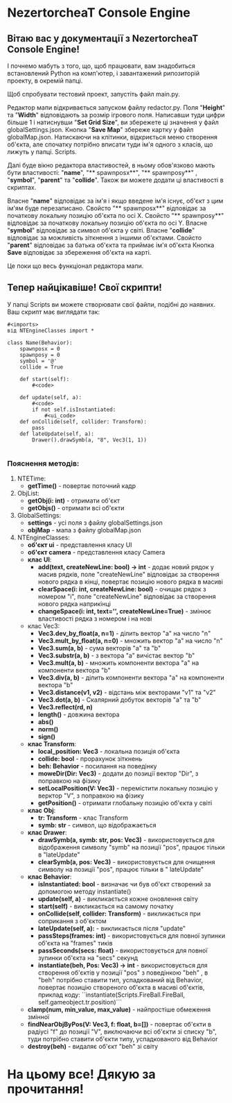 # NezertorcheaT Console Engine

## Вітаю вас у документації з NezertorcheaT Console Engine!

І почнемо мабуть з того, що, щоб працювати, вам знадобиться встановлений Python на комп'ютер, і завантажений рипозиторій
проекту, в окремій папці.

Щоб спробувати тестовий проект, запустіть файл main.py.

Редактор мапи відкривається запуском файлу redactor.py.
Поля "**Height**" та "**Width**" відповідають за розмір ігрового поля.
Написавши туди цифри більше 1 і натиснувши "**Set Grid Size**", ви збережете ці значення у файл globalSettings.json.
Кнопка "**Save Map**" збереже картку у файл globalMap.json.
Натискаючи на клітинки, відкриється меню створення об'єкта, але спочатку потрібно вписати туди ім'я одного з класів, що лижуть у папці.
Scripts.

Далі буде вікно редактора властивостей, в ньому обов'язково мають бути властивості: "**name**", "** spawnposx**", "** spawnposy**"
, "**symbol**", "**parent**"
та "**collide**". Також ви можете додати ці властивості в скриптах.

Власне "**name**" відповідає за ім'я і якщо введене ім'я існує, об'єкт з цим ім'ям буде перезаписано.
Свойсто "** spawnposx**" відповідає за початкову локальну позицію об'єкта по осі X.
Свойсто "** spawnposy**" відповідає за початкову локальну позицію об'єкта по осі Y.
Власне "**symbol**" відповідає за символ об'єкта у світі.
Власне "**collide**" відповідає за можливість зіткнення з іншими об'єктами.
Свойсто "**parent**" відповідає за батька об'єкта та приймає ім'я об'єкта
Кнопка **Save** відповідає за збереження об'єкта на карті.

Це поки що весь функціонал редактора мапи.

## Тепер найцікавіше! Свої скрипти!

У папці Scripts ви можете створювати свої файли, подібні до наявних. Ваш скрипт має виглядати так:

````
#<imports>
від NTEngineClasses import *

class Name(Behavior):
    spawnposx = 0
    spawnposy = 0
    symbol = '@'
    collide = True

    def start(self):
        #<code>
    
    def update(self, a):
        #<code>
        if not self.isInstantiated:
            #<ui_code>
    def onCollide(self, collider: Transform):
        pass
    def lateUpdate(self, a):
        Drawer().drawSymb(a, "8", Vec3(1, 1))
        
````

### Пояснення методів:

1. NTETime:
    - **getTime()** - повертає поточний кадр
2. ObjList:
    - **getObj(i: int)** - отримати об'єкт
    - **getObjs()** - отримати всі об'єкти
3. GlobalSettings:
    - **settings** - усі поля з файлу globalSettings.json
    - **objMap** - мапа з файлу globalMap.json
4. NTEngineClasses:
    - **об'єкт ui** - представлення класу UI
    - **об'єкт camera** - представлення класу Camera
    - **клас UI**:
        - **add(text, createNewLine: bool) -> int** - додає новий рядок у масив рядків, поле "createNewLine"
          відповідає за створення нового рядка в кінці, повертає позицію нового рядка в масиві
        - **clearSpace(i: int, createNewLine: bool)** - очищає рядок з номером "i", поле "createNewLine" відповідає за
          створення нового рядка наприкінці
        - **changeSpace(i: int, text='', createNewLine=True)** - змінює властивості рядка з номером i на нові
    - клас Vec3:
        - **Vec3.dev_by_float(a, n=1)** - ділить вектор "a" на число "n"
        - **Vec3.mult_by_float(a, n=0)** - множить вектор "a" на число "n"
        - **Vec3.sum(a, b)** - сума векторів "a" та "b"
        - **Vec3.substr(a, b)** - з вектора "a" вичістає вектор "b"
        - **Vec3.mult(a, b)** - множить компоненти вектора "a" на компоненти вектора "b"
        - **Vec3.div(a, b)** - ділить компоненти вектора "a" на компоненти вектора "b"
        - **Vec3.distance(v1, v2)** - відстань між векторами "v1" та "v2"
        - **Vec3.dot(a, b)** - Скалярний добуток векторів "a" та "b"
        - **Vec3.reflect(rd, n)**
        - **length()** - довжина вектора
        - **abs()**
        - **norm()**
        - **sign()**
    - **клас Transform**:
        - **local_position: Vec3** - локальна позиція об'єкта
        - **collide: bool** - прорахунок зіткнень
        - **beh: Behavior** - посилання на поведінку
        - **moweDir(Dir: Vec3)** - додати до позиції вектор "Dir", з поправкою на фізику
        - **setLocalPosition(V: Vec3)** - перемістити локальну позицію у верктор "V", з поправкою на фізику
        - **getPosition()** - отримати глобальну позицію об'єкта у світі
    - **клас Obj**:
        - **tr: Transform** - клас Transform
        - **symb: str** - символ, що відображається
    - **клас Drawer**:
        - **drawSymb(a, symb: str, pos: Vec3)** - використовується для відображення символу "symb" на позиції "pos", працює
          тільки в "lateUpdate"
        - **clearSymb(a, pos: Vec3)** - використовується для очищення символу на позиції "pos", працює тільки в "
          lateUpdate"
    - **клас Behavior**:
        - **isInstantiated: bool** - визначає чи був об'єкт створений за допомогою методу instantiate()
        - **update(self, a)** - викликається кожне оновлення світу
        - **start(self)** - викликається на самому початку
        - **onCollide(self, collider: Transform)** - викликається при соприкання з об'єктом
        - **lateUpdate(self, a):** - викликається після "update"
        - **passSteps(frames: int)** - використовується для повної зупинки об'єкта на "frames" тиків
        - **passSeconds(secs: float)** - використовується для повної зупинки об'єкта на "secs" секунд
        - **instantiate(beh, Pos: Vec3) -> int** - використовується для створення об'єктів у позиції "pos" з поведінкою "beh"
          , в "beh" потрібно ставити тип, успадкований від Behavior, повертає позицію створеного об'єкта в масиві
          об'єктів, приклад коду: ``instantiate(Scripts.FireBall.FireBall, self.gameobject.tr.position)```
    - **clamp(num, min_value, max_value)** - найпростіше обмеження змінної
    - **findNearObjByPos(V: Vec3, f: float, b=[])** - повертає об'єкти в радіусі "f" до позиції "V", виключаючи всі
      об'єкти зі списку "b", туди потрібно ставити об'єкти типу, успадкованого від Behavior
    - **destroy(beh)** - видаляє об'єкт "beh" зі світу

# На цьому все! Дякую за прочитання!
